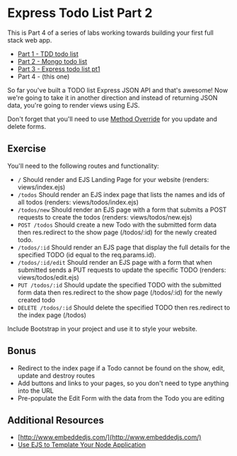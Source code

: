 # Express Todo List Part 2

This is Part 4 of a series of labs working towards building your first full stack web app.

- [Part 1 - TDD todo list](https://github.com/wdi-sg/tdd-todo-list)
- [Part 2 - Mongo todo list](https://github.com/wdi-sg/mongo-todo-list)
- [Part 3 - Express todo list pt1](https://github.com/wdi-sg/express-todo-list-pt1)
- Part 4 - (this one)

So far you've built a TODO list Express JSON API and that's awesome! Now we're going to take it in another direction and instead of returning JSON data, you're going to render views using EJS.

Don't forget that you'll need to use [Method Override](https://www.npmjs.com/package/method-override) for you update and delete forms.

## Exercise

You'll need to the following routes and functionality:
- `/` Should render and EJS Landing Page for your website (renders: views/index.ejs)
- `/todos` Should render an EJS index page that lists the names and ids of all todos (renders: views/todos/index.ejs)
- `/todos/new` Should render an EJS page with a form that submits a POST requests to create the todos (renders: views/todos/new.ejs)
- `POST /todos` Should create a new Todo with the submitted form data then res.redirect to the show page (/todos/:id) for the newly created todo.
- `/todos/:id` Should render an EJS page that display the full details for the specified TODO (id equal to the req.params.id).
- `/todos/:id/edit` Should render an EJS page with a form that when submitted sends a PUT requests to update the specific TODO (renders: views/todos/edit.ejs)
- `PUT /todos/:id` Should update the specified TODO with the submitted form data then res.redirect to the show page (/todos/:id) for the newly created todo
- `DELETE /todos/:id` Should delete the specified TODO then res.redirect to the index page (/todos)

Include Bootstrap in your project and use it to style your website.

## Bonus
- Redirect to the index page if a Todo cannot be found on the show, edit, update and destroy routes
- Add buttons and links to your pages, so you don't need to type anything into the URL
- Pre-populate the Edit Form with the data from the Todo you are editing

## Additional Resources

- [http://www.embeddedjs.com/](http://www.embeddedjs.com/)
- [Use EJS to Template Your Node Application](https://scotch.io/tutorials/use-ejs-to-template-your-node-application)
